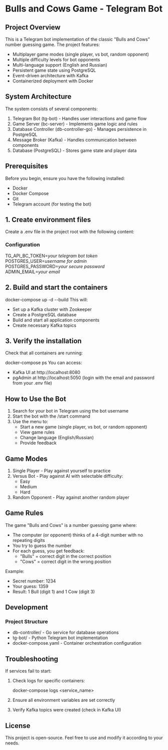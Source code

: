 # Bulls and Cows Game - Telegram Bot

## Project Overview

This is a Telegram bot implementation of the classic "Bulls and Cows" number guessing game. The project features:

- Multiplayer game modes (single player, vs bot, random opponent)
- Multiple difficulty levels for bot opponents
- Multi-language support (English and Russian)
- Persistent game state using PostgreSQL
- Event-driven architecture with Kafka
- Containerized deployment with Docker

## System Architecture

The system consists of several components:

1. Telegram Bot (tg-bot) - Handles user interactions and game flow
2. Game Server (bc-server) - Implements game logic and rules
3. Database Controller (db-controller-go) - Manages persistence in PostgreSQL
4. Message Broker (Kafka) - Handles communication between components
5. Database (PostgreSQL) - Stores game state and player data

## Prerequisites

Before you begin, ensure you have the following installed:

- Docker
- Docker Compose
- Git
- Telegram account (for testing the bot)

## 1. Create environment files

Create a .env file in the project root with the following content:

### Configuration
TG_API_BC_TOKEN=_your telegram bot token_  
POSTGRES_USER=_username for admin_  
POSTGRES_PASSWORD=_your secure password_  
ADMIN_EMAIL=_your email_  

## 2. Build and start the containers

docker-compose up -d --build
This will:
- Set up a Kafka cluster with Zookeeper
- Create a PostgreSQL database
- Build and start all application components
- Create necessary Kafka topics

## 3. Verify the installation

Check that all containers are running:

docker-compose ps
You can access:
- Kafka UI at http://localhost:8080
- pgAdmin at http://localhost:5050 (login with the email and password from your .env file)

## How to Use the Bot

1. Search for your bot in Telegram using the bot username
2. Start the bot with the /start command
3. Use the menu to:
   - Start a new game (single player, vs bot, or random opponent)
   - View game rules
   - Change language (English/Russian)
   - Provide feedback

## Game Modes

1. Single Player - Play against yourself to practice
2. Versus Bot - Play against AI with selectable difficulty:
   - Easy
   - Medium
   - Hard
3. Random Opponent - Play against another random player

## Game Rules

The game "Bulls and Cows" is a number guessing game where:
- The computer (or opponent) thinks of a 4-digit number with no repeating digits
- You try to guess the number
- For each guess, you get feedback:
  - "Bulls" = correct digit in the correct position
  - "Cows" = correct digit in the wrong position

Example:
- Secret number: 1234
- Your guess: 1359
- Result: 1 Bull (digit 1) and 1 Cow (digit 3)

## Development

### Project Structure

- db-controller/ - Go service for database operations
- tg-bot/ - Python Telegram bot implementation
- docker-compose.yaml - Container orchestration configuration

## Troubleshooting
If services fail to start:
1. Check logs for specific containers:
  
   docker-compose logs <service_name>
   
2. Ensure all environment variables are set correctly
3. Verify Kafka topics were created (check in Kafka UI)

## License

This project is open-source. Feel free to use and modify it according to your needs.